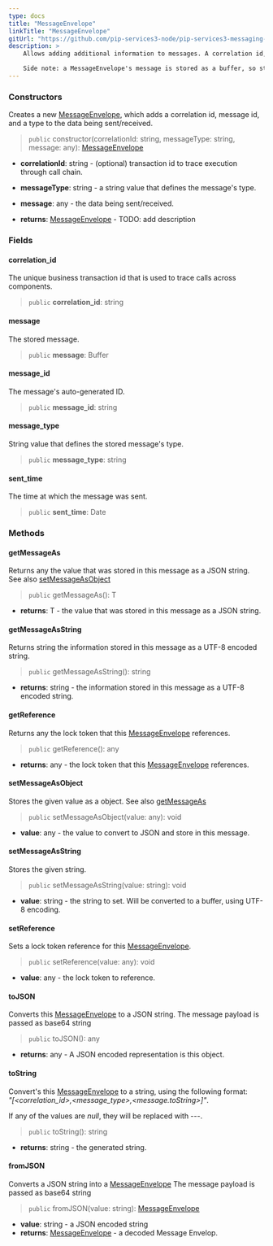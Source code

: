 ```yaml
---
type: docs
title: "MessageEnvelope"
linkTitle: "MessageEnvelope"
gitUrl: "https://github.com/pip-services3-node/pip-services3-messaging-node"
description: >
    Allows adding additional information to messages. A correlation id, message id, and a message type are added to the data being sent/received. Additionally, a MessageEnvelope can reference a lock token.

    Side note: a MessageEnvelope's message is stored as a buffer, so strings are converted using utf8 conversions.
---
```


### Constructors
Creates a new [MessageEnvelope](), which adds a correlation id, message id, and a type to the data being sent/received.

> `public` constructor(correlationId: string, messageType: string, message: any): [MessageEnvelope]()

- **correlationId**: string - (optional) transaction id to trace execution through call chain.
- **messageType**: string - a string value that defines the message's type.
- **message**: any - the data being sent/received.

- **returns**: [MessageEnvelope]() - TODO: add description

### Fields

<span class="hide-title-link">

#### correlation_id
The unique business transaction id that is used to trace calls across components.

> `public` **correlation_id**: string

#### message
The stored message.

> `public` **message**: Buffer

#### message_id
The message's auto-generated ID.

> `public` **message_id**: string

#### message_type
String value that defines the stored message's type.

> `public` **message_type**: string

#### sent_time
The time at which the message was sent.

> `public` **sent_time**: Date

</span>

### Methods

#### getMessageAs
Returns any the value that was stored in this message as a JSON string.  
See also [setMessageAsObject](#setmessageasobject)

> `public` getMessageAs<T>(): T 

- **returns**: T - the value that was stored in this message as a JSON string.

#### getMessageAsString
Returns string the information stored in this message as a UTF-8 encoded string.

> `public` getMessageAsString(): string

- **returns**: string - the information stored in this message as a UTF-8 encoded string.

#### getReference
Returns any the lock token that this [MessageEnvelope]() references.

> `public` getReference(): any

- **returns**: any - the lock token that this [MessageEnvelope]() references.

#### setMessageAsObject
Stores the given value as a object.
See also [getMessageAs](#getmessageas)

> `public` setMessageAsObject(value: any): void

- **value**: any -  the value to convert to JSON and store in this message.

#### setMessageAsString
Stores the given string.

> `public` setMessageAsString(value: string): void

- **value**: string - the string to set. Will be converted to a buffer, using UTF-8 encoding.

#### setReference
Sets a lock token reference for this [MessageEnvelope]().

> `public` setReference(value: any): void

- **value**: any - the lock token to reference.

#### toJSON
Converts this [MessageEnvelope]() to a JSON string. The message payload is passed as base64 string

> `public` toJSON(): any

- **returns**: any - A JSON encoded representation is this object.

#### toString
Convert's this [MessageEnvelope]() to a string, using the following format:  
*"[<correlation_id>,<message_type>,<message.toString>]"*.

If any of the values are *null*, they will be replaced with \-\-\-.

> `public` toString(): string

- **returns**: string - the generated string.

#### fromJSON
Converts a JSON string into a [MessageEnvelope]() The message payload is passed as base64 string

> `public` fromJSON(value: string): [MessageEnvelope]()

- **value**: string - a JSON encoded string
- **returns**: [MessageEnvelope]() - a decoded Message Envelop.

